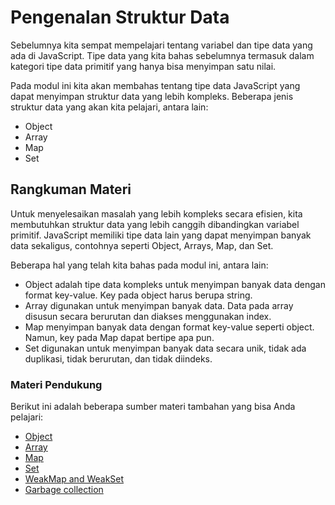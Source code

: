# Pengenalan Struktur Data

Sebelumnya kita sempat mempelajari tentang variabel dan tipe data yang ada di JavaScript. Tipe data yang kita bahas sebelumnya termasuk dalam kategori tipe data primitif yang hanya bisa menyimpan satu nilai.

Pada modul ini kita akan membahas tentang tipe data JavaScript yang dapat menyimpan struktur data yang lebih kompleks. Beberapa jenis struktur data yang akan kita pelajari, antara lain:

- Object
- Array
- Map
- Set

## Rangkuman Materi

Untuk menyelesaikan masalah yang lebih kompleks secara efisien, kita membutuhkan struktur data yang lebih canggih dibandingkan variabel primitif. JavaScript memiliki tipe data lain yang dapat menyimpan banyak data sekaligus, contohnya seperti Object, Arrays, Map, dan Set.

Beberapa hal yang telah kita bahas pada modul ini, antara lain:

- Object adalah tipe data kompleks untuk menyimpan banyak data dengan format key-value. Key pada object harus berupa string.
- Array digunakan untuk menyimpan banyak data. Data pada array disusun secara berurutan dan diakses menggunakan index.
- Map menyimpan banyak data dengan format key-value seperti object. Namun, key pada Map dapat bertipe apa pun.
- Set digunakan untuk menyimpan banyak data secara unik, tidak ada duplikasi, tidak berurutan, dan tidak diindeks.

### Materi Pendukung

Berikut ini adalah beberapa sumber materi tambahan yang bisa Anda pelajari:

- [Object](https://developer.mozilla.org/en-US/docs/Web/JavaScript/Reference/Global_Objects/Object)
- [Array](https://developer.mozilla.org/en-US/docs/Web/JavaScript/Reference/Global_Objects/Array)
- [Map](https://developer.mozilla.org/en-US/docs/Web/JavaScript/Reference/Global_Objects/Map)
- [Set](https://developer.mozilla.org/en-US/docs/Web/JavaScript/Reference/Global_Objects/Set)
- [WeakMap and WeakSet](https://javascript.info/weakmap-weakset)
- [Garbage collection](https://javascript.info/garbage-collection)
